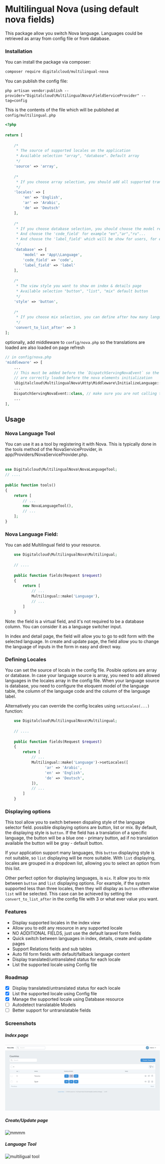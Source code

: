 # Multilingual Nova (using default nova fields)

This package allow you switch Nova language. Languages could be retrieved as array from config file or from database.

### Installation

You can install the package via composer:

```bash
composer require digitalcloud/multilingual-nova
```

You can publish the config file:

```shell
php artisan vendor:publish --provider="Digitalcloud\MultilingualNova\FieldServiceProvider" --tag=config
```

This is the contents of the file which will be published at `config/multilingual.php`

```php
<?php

return [

    /*
     * The source of supported locales on the application
     * Available selection "array", "database". Default array
     */
    'source' => 'array',

    /*
     * If you choose array selection, you should add all supported translation on it as "code" => "label"
     */
    'locales' => [
        'en' => 'English',
        'ar' => 'Arabic',
        'de' => 'Deutsch'
    ],

    /*
     * If you choose database selection, you should choose the model responsible for retrieving supported translations
     * And choose the 'code_field' for example "en","ar","ru"...
     * And choose the 'label_field' which will be show for users, for example "English","EN", ....
     */
    'database' => [
        'model' => 'App\\Language',
        'code_field' => 'code',
        'label_field' => 'label'
    ],

    /*
     * The view style you want to show on index & details page
     * Available selection "button", "list", "mix" default button
     */
    'style' => 'button',

    /*
     * If you choose mix selection, you can define after how many languages should button convert to list
     */
    'convert_to_list_after' => 3
];
```


optionally, add middleware to `config/nova.php` 
so the translations are loaded are also loaded on page refresh
```php
// in config/nova.php
'middleware' => [
    ...
    // This must be added before the `DispatchServingNovaEvent` so the dashboard translations
    // are correctly loaded before the nova elements initialization
    \Digitalcloud\MultilingualNova\Http\Middleware\InitializeLanguage::class,
    ...
    DispatchServingNovaEvent::class, // make sure you are not calling this twice 
    ...
],
```


## Usage

### Nova Language Tool

You can use it as a tool by registering it with Nova. This is typically done in the tools method of the NovaServiceProvider, in app/Providers/NovaServiceProvider.php.

```php

use Digitalcloud\MultilingualNova\NovaLanguageTool;
// ....

public function tools()
{
    return [
        // ...
        new NovaLanguageTool(),
        // ...
    ];
}

```

### Nova Language Field:

You can add Multilingual field to your resource.

```php
    use Digitalcloud\MultilingualNova\Multilingual;
    
    // ....
    
    public function fields(Request $request)
    {
        return [
            // ...
            Multilingual::make('Language'),
            // ...
        ]
    }
```
Note: the field is a virtual field, and it's not required to be a database column. You can consider it as a language switcher input.

In index and detail page, the field will allow you to go to edit form with the selected language.
In create and update page, the field allow you to change the language of inputs in the form in easy and direct way.

### Defining Locales

You can set the source of locals in the config file. Posible options are array or database.
In case your language source is array, you need to add allowed languages in the locales array in the config file.
When your language source is database, you need to configure the eloquent model of the language table, the column of the language code and the column of the language label.

Alternatively you can override the config locales using `setLocales(...)` function:

```php
    use Digitalcloud\MultilingualNova\Multilingual;
    
    // ....
    
    public function fields(Request $request)
    {
        return [
            // ...
            Multilingual::make('Language')->setLocales([
                  'ar' => 'Arabic',
                  'en' => 'English',
                  'de' => 'Deutsch',
            ]),
            // ...
        ]
    }
```

### Displaying options
 
This tool allow you to switch between dispaling style of the language selector field. possible displaying options are button, list or mix.
By default, the displaying style is `button`. If the field has a translation of a specific language, the button will be a blue one - primary button, ad if no translation available the button will be gray - default button. 

If your application support many languages, this `button` displaying style is not suitable, so `list` displaying will be more suitable.
With `list` displaying, locales are grouped in a dropdown list, allowing you to select an option from this list.

Other perfect option for displaying languages, is `mix`. It allow you to mix between `button` and `list` displaying options. For example, if the system supported
less than three locales, then they will display as `button` otherwise `list` will be selected. This case can be achieved by setting the
`convert_to_list_after` in the config file with 3 or what ever value you want.

### Features

* Display supported locales in the index view
* Allow you to edit any resource in any supported locale
* NO ADDITIONAL FIELDS, just use the default laravel form fields
* Quick switch between languages in index, details, create and update pages
* Support Relations fields and sub tables
* Auto fill form fields with default/fallback language content
* Display translated/untranslated status for each locale
* List the supported locale using Config file

### Roadmap

* [x] Display translated/untranslated status for each locale
* [x] List the supported locale using Config file
* [x] Manage the supported locale using Database resource
* [ ] Autodetect translatable Models
* [ ] Better support for untranslatable fields 

### Screenshots
##### Index page
![Index languages buttons](dist/sample.png)
##### Create/Update page
![mmmm](https://user-images.githubusercontent.com/41853913/51800821-ff1dc000-223d-11e9-827b-c52c037fcce8.PNG)
##### Language Tool
![multiligual tool](https://user-images.githubusercontent.com/41853913/51800147-e90b0200-2233-11e9-80b5-8074ea5354bd.PNG)

